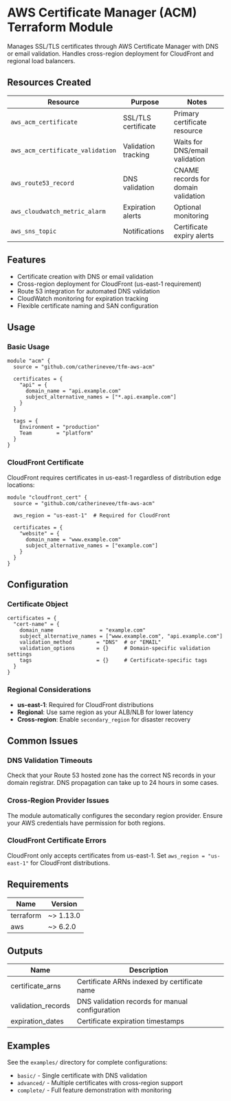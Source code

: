 # AWS Certificate Manager (ACM) Terraform Module

Manages SSL/TLS certificates through AWS Certificate Manager with DNS or email validation. Handles cross-region deployment for CloudFront and regional load balancers.

## Resources Created

| Resource | Purpose | Notes |
|----------|---------|-------|
| `aws_acm_certificate` | SSL/TLS certificate | Primary certificate resource |
| `aws_acm_certificate_validation` | Validation tracking | Waits for DNS/email validation |
| `aws_route53_record` | DNS validation | CNAME records for domain validation |
| `aws_cloudwatch_metric_alarm` | Expiration alerts | Optional monitoring |
| `aws_sns_topic` | Notifications | Certificate expiry alerts |

## Features

- Certificate creation with DNS or email validation
- Cross-region deployment for CloudFront (us-east-1 requirement)
- Route 53 integration for automated DNS validation
- CloudWatch monitoring for expiration tracking
- Flexible certificate naming and SAN configuration

## Usage

### Basic Usage

```hcl
module "acm" {
  source = "github.com/catherinevee/tfm-aws-acm"

  certificates = {
    "api" = {
      domain_name = "api.example.com"
      subject_alternative_names = ["*.api.example.com"]
    }
  }

  tags = {
    Environment = "production"
    Team        = "platform"
  }
}
```

### CloudFront Certificate

CloudFront requires certificates in us-east-1 regardless of distribution edge locations:

```hcl
module "cloudfront_cert" {
  source = "github.com/catherinevee/tfm-aws-acm"
  
  aws_region = "us-east-1"  # Required for CloudFront
  
  certificates = {
    "website" = {
      domain_name = "www.example.com"
      subject_alternative_names = ["example.com"]
    }
  }
}
```

## Configuration

### Certificate Object

```hcl
certificates = {
  "cert-name" = {
    domain_name               = "example.com"
    subject_alternative_names = ["www.example.com", "api.example.com"]
    validation_method        = "DNS"  # or "EMAIL"
    validation_options       = {}     # Domain-specific validation settings
    tags                     = {}     # Certificate-specific tags
  }
}
```

### Regional Considerations

- **us-east-1**: Required for CloudFront distributions
- **Regional**: Use same region as your ALB/NLB for lower latency
- **Cross-region**: Enable `secondary_region` for disaster recovery

## Common Issues

### DNS Validation Timeouts
Check that your Route 53 hosted zone has the correct NS records in your domain registrar. DNS propagation can take up to 24 hours in some cases.

### Cross-Region Provider Issues
The module automatically configures the secondary region provider. Ensure your AWS credentials have permission for both regions.

### CloudFront Certificate Errors
CloudFront only accepts certificates from us-east-1. Set `aws_region = "us-east-1"` for CloudFront distributions.

## Requirements

| Name | Version |
|------|---------|
| terraform | ~> 1.13.0 |
| aws | ~> 6.2.0 |

## Outputs

| Name | Description |
|------|-------------|
| certificate_arns | Certificate ARNs indexed by certificate name |
| validation_records | DNS validation records for manual configuration |
| expiration_dates | Certificate expiration timestamps |

## Examples

See the `examples/` directory for complete configurations:
- `basic/` - Single certificate with DNS validation
- `advanced/` - Multiple certificates with cross-region support
- `complete/` - Full feature demonstration with monitoring
